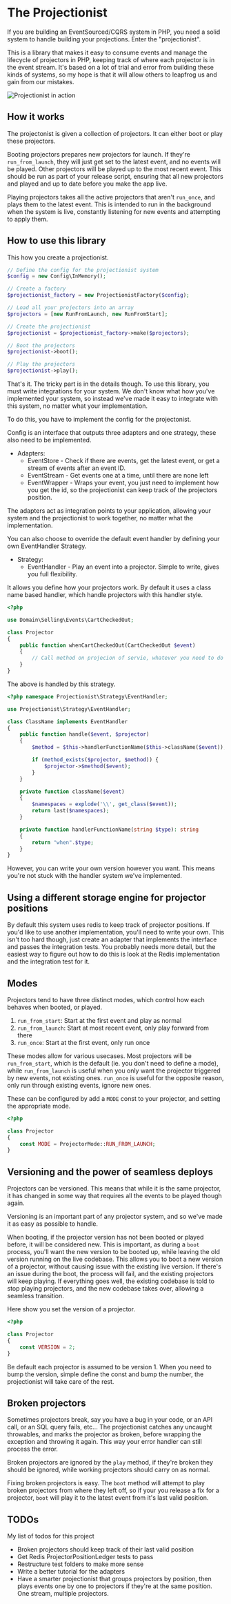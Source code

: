 # The Projectionist

If you are building an EventSourced/CQRS system in PHP, you need a solid system to handle building your projections. Enter the "projectionist".

This is a library that makes it easy to consume events and manage the lifecycle of projectors in PHP, keeping track of where each projector is in the event stream. It's based on a lot of trial and error from building these kinds of systems, so my hope is that it will allow others to leapfrog us and gain from our mistakes.

![Projectionist in action](https://res.cloudinary.com/practicaldev/image/fetch/s--0Wje2n09--/c_limit%2Cf_auto%2Cfl_progressive%2Cq_auto%2Cw_880/https://thepracticaldev.s3.amazonaws.com/i/ea3uvjpnhca5wokt6tnx.png)

## How it works
The projectonist is given a collection of projectors. It can either boot or play these projectors.

Booting projectors prepares new projectors for launch. If they're `run_from_launch`, they will just get set to the latest event, and no events will be played. Other projectors will be played up to the most recent event. This should be run as part of your release script, ensuring that all new projectors and played and up to date before you make the app live.

Playing projectors takes all the active projectors that aren't `run_once`, and plays them to the latest event. This is intended to run in the background when the system is live, constantly listening for new events and attempting to apply them.

## How to use this library
This how you create a projectionist.

```php
// Define the config for the projectionist system
$config = new Config\InMemory(); 

// Create a factory
$projectionist_factory = new ProjectionistFactory($config); 

// Load all your projectors into an array
$projectors = [new RunFromLaunch, new RunFromStart];

// Create the projectionist 
$projectionist = $projectionist_factory->make($projectors); 

// Boot the projectors
$projectionist->boot();

// Play the projectors
$projectionist->play();
```

That's it. The tricky part is in the details though. To use this library, you must write integrations for your system. We don't know what how you've implemented your system, so instead we've made it easy to integrate with this system, no matter what your implementation.

To do this, you have to implement the config for the projectonist.

Config is an interface that outputs three adapters and one strategy, these also need to be implemented.

- Adapters:
  - EventStore - Check if there are events, get the latest event, or get a stream of events after an event ID.
  - EventStream - Get events one at a time, until there are none left
  - EventWrapper - Wraps your event, you just need to implement how you get the id, so the projectionist can keep track of the projectors position.

The adapters act as integration points to your application, allowing your system and the projectionist to work together, no matter what the implementation.

You can also choose to override the default event handler by defining your own EventHandler Strategy.
- Strategy:
  - EventHandler - Play an event into a projector. Simple to write, gives you full flexibility.

It allows you define how your projectors work. By default it uses a class name based handler, which handle projectors with this handler style.

```php
<?php 

use Domain\Selling\Events\CartCheckedOut;

class Projector 
{
    public function whenCartCheckedOut(CartCheckedOut $event)
    {
        // Call method on projecion of servie, whatever you need to do
    }    
}
```

The above is handled by this strategy.

```php
<?php namespace Projectionist\Strategy\EventHandler;

use Projectionist\Strategy\EventHandler;

class ClassName implements EventHandler
{
    public function handle($event, $projector)
    {
        $method = $this->handlerFunctionName($this->className($event));

        if (method_exists($projector, $method)) {
            $projector->$method($event);
        }
    }

    private function className($event)
    {
        $namespaces = explode('\\', get_class($event));
        return last($namespaces);
    }

    private function handlerFunctionName(string $type): string
    {
        return "when".$type;
    }
}
```

However, you can write your own version however you want. This means you're not stuck with the handler system we've implemented.

## Using a different storage engine for projector positions
By default this system uses redis to keep track of projector positions. If you'd like to use another implementation, you'll need to write your own. This isn't too hard though, just create an adapter that implements the interface and passes the integration tests. 
You probably needs more detail, but the easiest way to figure out how to do this is look at the Redis implementation and the integration test for it.

## Modes
Projectors tend to have three distinct modes, which control how each behaves when booted, or played.
1. `run_from_start`: Start at the first event and play as normal
3. `run_from_launch`: Start at most recent event, only play forward from there
2. `run_once`: Start at the first event, only run once

These modes allow for various usecases. Most projectors will be `run_from_start`, which is the default (ie. you don't need to define a mode), while `run_from_launch` is useful when you only want the projector triggered by new events, not existing ones. `run_once` is useful for the opposite reason, only run through existing events, ignore new ones.

These can be configured by add a `MODE` const to your projector, and setting the appropriate mode.
```php
<?php

class Projector
{
    const MODE = ProjectorMode::RUN_FROM_LAUNCH;
}
```

## Versioning and the power of seamless deploys
Projectors can be versioned. This means that while it is the same projector, it has changed in some way that requires all the events to be played though again.

Versioning is an important part of any projector system, and so we've made it as easy as possible to handle.

When booting, if the projector version has not been booted or played before, it will be considered new. This is important, as during a `boot` process, you'll want the new version to be booted up, while leaving the old version running on the live codebase.
This allows you to boot a new version of a projector, without causing issue with the existing live version. If there's an issue during the boot, the process will fail, and the existing projectors will keep playing. If everything goes well, the existing codebase is told to stop playing projectors, and the new codebase takes over, allowing a seamless transition.

Here show you set the version of a projector.
```php
<?php

class Projector
{
    const VERSION = 2;
}
```

Be default each projector is assumed to be version 1. When you need to bump the version, simple define the const and bump the number, the projectionist will take care of the rest.

## Broken projectors
Sometimes projectors break, say you have a bug in your code, or an API call, or an SQL query fails, etc... The projectionist catches any uncaught throwables, and marks the projector as broken, before wrapping the exception and throwing it again. This way your error handler can still process the error. 

Broken projectors are ignored by the `play` method, if they're broken they should be ignored, while working projectors should carry on as normal. 

Fixing broken projectors is easy. The `boot` method will attempt to play broken projectors from where they left off, so if your you release a fix for a projector, `boot` will play it to the latest event from it's last valid position.

## TODOs
My list of todos for this project
- Broken projectors should keep track of their last valid position
- Get Redis ProjectorPositionLedger tests to pass
- Restructure test folders to make more sense
- Write a better tutorial for the adapters
- Have a smarter projectionist that groups projectors by position, then plays events one by one to projectors if they're at the same position. One stream, multiple projectors.